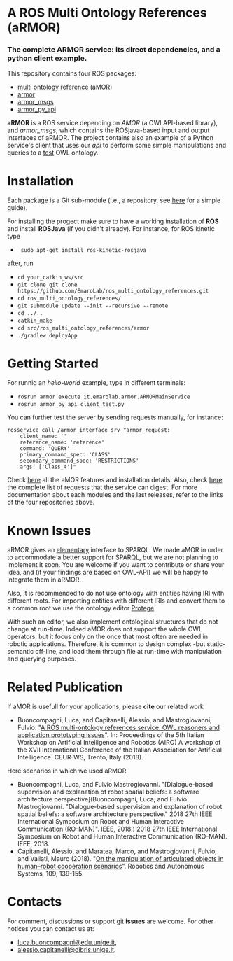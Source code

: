 # A ROS Multi Ontology References (aRMOR)
### The complete ARMOR service: its direct dependencies, and a python client example.

This repository contains four ROS packages:
 - [multi ontology reference](https://github.com/EmaroLab/multi_ontology_reference) (aMOR)
 - [armor](https://github.com/EmaroLab/armor)
 - [armor_msgs](https://github.com/EmaroLab/armor_msgs) 
 - [armor_py_api](https://github.com/EmaroLab/armor_py_api)

**aRMOR** is a ROS service depending on *AMOR* (a OWLAPI-based library), and *armor_msgs*, which contains the ROSjava-based input and output interfaces of aRMOR.
The project contains also an example of a Python service's client that uses our *api* to perform some simple manipulations and queries to a [test](https://github.com/EmaroLab/armor_py_api/blob/master/test/test.owl) OWL ontology.

# Installation
Each package is a Git sub-module (i.e., a repository, see [here](https://github.com/EmaroLab/docs/wiki/GitHub-Tutorial-to-Manage-Project-with-SubRepositories#clone-the-project) for a simple guide).

For installing the progect make sure to have a working installation of **ROS** and install **ROSJava** (if you didn't already). For instance, for ROS kinetic type
 - ` sudo apt-get install ros-kinetic-rosjava`  
 
after, run
 - `cd your_catkin_ws/src`
 - `git clone git clone https://github.com/EmaroLab/ros_multi_ontology_references.git`
 - `cd ros_multi_ontology_references/`
 - `git submodule update --init --recursive --remote`
 - `cd ../..`
 - `catkin_make`
 - `cd src/ros_multi_ontology_references/armor`
 - `./gradlew deployApp`

# Getting Started
For runnig an *hello-world* example, type in different terminals:
 - `rosrun armor execute it.emarolab.armor.ARMORMainService`
 - `rosrun armor_py_api client_test.py`

You can further test the server by sending requests manually, for instance:
```
rosservice call /armor_interface_srv "armor_request:
    client_name: ''
    reference_name: 'reference'
    command: 'QUERY'
    primary_command_spec: 'CLASS'
    secondary_command_spec: 'RESTRICTIONS'
    args: ['Class_4']" 
```
Check [here](https://github.com/EmaroLab/armor/blob/master/README.MD) all the aMOR features and installation details.
Also, check [here](https://github.com/EmaroLab/armor/blob/master/commands.md) the complete list of requests that the service can digest.
For more documentation about each modules and the last releases, refer to the links of the four repositories above.

# Known Issues

aRMOR gives an [elementary](https://github.com/EmaroLab/armor/issues/5#issuecomment-479956294) interface to SPARQL.
We made aMOR in order to accommodate a better support for SPARQL, but we are not planning to implement it soon.
You are welcome if you want to contribute or share your idea, and (if your findings are based on OWL-API) we will be happy to integrate them in aRMOR.

Also, it is recommended to do not use ontology with entities having IRI with different roots.
For importing entities with different IRIs and convert them to a common root we use the ontology editor [Protege](https://protege.stanford.edu/).

With such an editor, we also implement ontological structures that do not change at run-time.
Indeed aMOR does not support the whole OWL operators, but it focus only on the once that most often are needed in robotic applications.
Therefore, it is common to design complex -but static- semantic off-line, and load them through file at run-time with manipulation and querying purposes.

# Related Publication
If aMOR is usefull for your applications, please **cite** our related work
 - Buoncompagni, Luca, and Capitanelli, Alessio, and Mastrogiovanni, Fulvio: "[A ROS multi-ontology references service: OWL reasoners and application prototyping issues](http://ceur-ws.org/Vol-2352/short7.pdf)". In: Proceedings of the 5th Italian Workshop on Artificial Intelligence and Robotics (AIRO) A workshop of the XVII International Conference of the Italian Association for Artificial Intelligence. CEUR-WS, Trento, Italy (2018).

Here scenarios in which we used aRMOR
 - Buoncompagni, Luca, and Fulvio Mastrogiovanni. "[Dialogue-based supervision and explanation of robot spatial beliefs: a software architecture perspective](Buoncompagni, Luca, and Fulvio Mastrogiovanni. "Dialogue-based supervision and explanation of robot spatial beliefs: a software architecture perspective." 2018 27th IEEE International Symposium on Robot and Human Interactive Communication (RO-MAN)". IEEE, 2018.) 2018 27th IEEE International Symposium on Robot and Human Interactive Communication (RO-MAN). IEEE, 2018.
 - Capitanelli, Alessio, and Maratea, Marco, and Mastrogiovanni, Fulvio, and Vallati, Mauro (2018). "[On the manipulation of articulated objects in human–robot cooperation scenarios](https://arxiv.org/pdf/1801.01757.pdf)". Robotics and Autonomous Systems, 109, 139-155.
 
# Contacts
For comment, discussions or support git **issues** are welcome.
For other notices you can contact us at:
 - [luca.buoncompagni@edu.unige.it](mailto:luca.buoncompagni@edu.unige.it),
 - [alessio.capitanelli@dibris.unige.it](mailto:alessio.capitanelli@dibris.unige.it).

